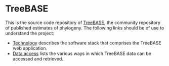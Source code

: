 TreeBASE
========

This is the source code repository of [TreeBASE](http://treebase.org), the community
repository of published estimates of phylogeny. The following links should be of use
to understand the project:

- [Technology](https://treebase.org/treebase-web/technology.html) describes the software
  stack that comprises the TreeBASE web application.
- [Data access](https://treebase.org/treebase-web/urlAPI.html) lists the various ways in
  which TreeBASE data can be accessed and retrieved.

